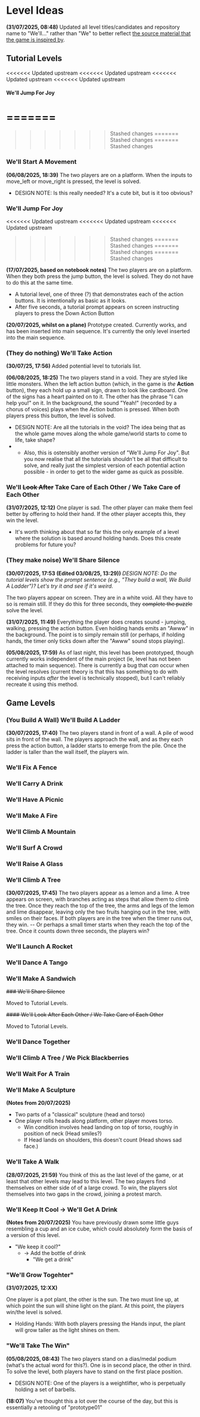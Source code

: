 # Level Ideas
**(31/07/2025, 08:48)** Updated all level titles/candidates and repository name to "We'll..." rather than "We" to better reflect [the source material that the game is inspired by](https://gracepetrie.bandcamp.com/track/you-build-a-wall).

## Tutorial Levels

<<<<<<< Updated upstream
<<<<<<< Updated upstream
<<<<<<< Updated upstream
<<<<<<< Updated upstream
#### We'll Jump For Joy
=======
=======
>>>>>>> Stashed changes
=======
>>>>>>> Stashed changes
=======
>>>>>>> Stashed changes
### We'll Start A Movement
**(06/08/2025, 18:39)** The two players are on a platform. When the inputs to move_left or move_right is pressed, the level is solved.
- DESIGN NOTE: Is this really needed? It's a cute bit, but is it too obvious?

### We'll Jump For Joy
<<<<<<< Updated upstream
<<<<<<< Updated upstream
<<<<<<< Updated upstream
>>>>>>> Stashed changes
=======
>>>>>>> Stashed changes
=======
>>>>>>> Stashed changes
=======
>>>>>>> Stashed changes

**(17/07/2025, based on notebook notes)** The two players are on a platform. When they both press the jump button, the level is solved. They do not have to do this at the same time.
- A tutorial level, one of three (?) that demonstrates each of the action buttons. It is intentionally as basic as it looks.
- After five seconds, a tutorial prompt appears on screen instructing players to press the Down Action Button

**(20/07/2025, whilst on a plane)** Prototype created. Currently works, and has been inserted into main sequence. It's currently the only level inserted into the main sequence.

### (They do nothing) We'll Take Action 

**(30/07/25, 17:56)** Added potential level to tutorials list.

**(06/08/2025, 18:25)** The two players stand in a void. They are styled like little monsters. When the left action button (which, in the game is *the* **Action** button), they each hold up a small sign, drawn to look like cardboard. One of the signs has a heart painted on to it. The other has the phrase "I can help you!" on it. In the background, the sound "Yeah!" (recorded by a chorus of voices) plays when the Action button is pressed. When both players press this button, the level is solved.
- DESIGN NOTE: Are all the tutorials in the void? The idea being that as the whole game moves along the whole game/world starts to come to life, take shape?
- - Also, this is ostensibly another version of "We'll Jump For Joy". But you now realise that all the tutorials shouldn't be all that difficult to solve, and really just the simplest version of each potential action possible - in order to get to the wider game as quick as possible.


### We'll ~~Look After~~ Take Care of Each Other / We Take Care of Each Other

**(31/07/2025, 12:12)** One player is sad. The other player can make them feel better by offering to hold their hand. If the other player accepts this, they win the level.
- It's worth thinking about that so far this the only example of a level where the solution is based around holding hands. Does this create problems for future you?

### (They make noise) We'll Share Silence
**(30/07/2025, 17:53 (Edited 03/08/25, 13:29))**
*DESIGN NOTE: Do the tutorial levels show the prompt sentence (e.g., "They build a wall, We Build A Ladder")? Let's try it and see if it's weird.*

The two players appear on screen. They are in a white void. All they have to so is remain still. If they do this for three seconds, they ~~complete the puzzle~~ solve the level.

**(31/07/2025, 11:49)** Everything the player does creates sound - jumping, walking, pressing the action button. Even holding hands emits an "Awww" in the background. The point is to simply remain still (or perhaps, if holding hands, the timer only ticks down after the "Awww" sound stops playing).

**(05/08/2025, 17:59)** As of last night, this level has been prototyped, though currently works independent of the main project (ie, level has not been attached to main sequence). There is currently a bug that *can* occur when the level resolves (current theory is that this has something to do with receiving inputs *after* the level is technically stopped), but I can't reliably recreate it using this method.


## Game Levels

### (You Build A Wall) We'll Build A Ladder

**(30/07/2025, 17:40)** The two players stand in front of a wall. A pile of wood sits in front of the wall. The players approach the wall, and as they each press the action button, a ladder starts to emerge from the pile. Once the ladder is taller than the wall itself, the players win.

### We'll Fix A Fence
### We'll Carry A Drink
### We'll Have A Picnic
### We'll Make A Fire
### We'll Climb A Mountain
### We'll Surf A Crowd
### We'll Raise A Glass
### We'll Climb A Tree

**(30/07/2025, 17:45)** The two players appear as a lemon and a lime. A tree appears on screen, with branches acting as steps that allow them to climb the tree. Once they reach the top of the tree, the arms and legs of the lemon and lime disappear, leaving only the two fruits hanging out in the tree, with smiles on their faces. If both players are in the tree when the timer runs out, they win.
-- Or perhaps a small timer starts when they reach the top of the tree. Once it counts down three seconds, the players win?

### We'll Launch A Rocket
### We'll Dance A Tango
### We'll Make A Sandwich
~~### We'll Share Silence~~

Moved to Tutorial Levels.

~~#### We'll Look After Each Other / We Take Care of Each Other~~

Moved to Tutorial Levels.

### We'll Dance Together
### We'll Climb A Tree / We Pick Blackberries
### We'll Wait For A Train
### We'll Make A Sculpture

**(Notes from 20/07/2025)** 
- Two parts of a "classical" sculpture (head and torso)
- One player rolls heads along platform, other player moves torso.
    - Win condition involves head landing on top of torso, roughly in position of neck (Head smiles?)
    - If Head lands on shoulders, this doesn't count (Head shows sad face.)

### We'll Take A Walk
**(28/07/2025, 21:59)** You think of this as the last level of the game, or at least that other levels may lead to this level. The two players find themselves on either side of of a large crowd. To win, the players slot themselves into two gaps in the crowd, joining a protest march.

### We'll Keep It Cool -> We'll Get A Drink

**(Notes from 20/07/2025)** You have previously drawn some little guys resembling a cup and an ice cube, which could absolutely form the basis of a version of this level.
- "We keep it cool?"
    - -> Add the bottle of drink
        - "We get a drink"

### "We'll Grow Togehter"

**(31/07/2025, 12:XX)**

One player is a pot plant, the other is the sun. The two must line up, at which point the sun will shine light on the plant. At this point, the players win/the level is solved.
- Holding Hands: With both players pressing the Hands input, the plant will grow taller as the light shines on them.

### "We'll Take The Win"

**(05/08/2025, 08:43)** The two players stand on a dias/medal podium (what's the actual word for this?). One is in second place, the other in third. To solve the level, both players have to stand on the first place position. 
- DESIGN NOTE: One of the players is a weightlifter, who is perpetually holding a set of barbells.

**(18:07)** You've thought this a lot over the course of the day, but this is essentially a retooling of "prototype01"
